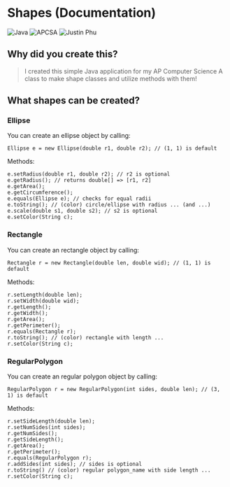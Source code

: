 # Shapes (Documentation)
![Java](https://badgen.net/badge/Language/Java/yellow) ![APCSA](https://badgen.net/badge/Class/AP%20Computer%20Science%20A/orange) ![Justin Phu](https://badgen.net/badge/Made%20By/Justin%20Phu/red)

## Why did you create this?

> I created this simple Java application for my AP Computer Science A class to make shape classes and utilize methods with them!

## What shapes can be created?
### Ellipse 
You can create an ellipse object by calling:
```
Ellipse e = new Ellipse(double r1, double r2); // (1, 1) is default
```
Methods:
```
e.setRadius(double r1, double r2); // r2 is optional
e.getRadius(); // returns double[] => [r1, r2]
e.getArea();
e.getCircumference();
e.equals(Ellipse e); // checks for equal radii
e.toString(); // (color) circle/ellipse with radius ... (and ...)
e.scale(double s1, double s2); // s2 is optional
e.setColor(String c);
```

### Rectangle 
You can create an rectangle object by calling:
```
Rectangle r = new Rectangle(double len, double wid); // (1, 1) is default
```
Methods:
```
r.setLength(double len);
r.setWidth(double wid);
r.getLength();
r.getWidth();
r.getArea();
r.getPerimeter();
r.equals(Rectangle r);
r.toString(); // (color) rectangle with length ...
r.setColor(String c);
```

### RegularPolygon 
You can create an regular polygon object by calling:
```
RegularPolygon r = new RegularPolygon(int sides, double len); // (3, 1) is default
```
Methods:
```
r.setSideLength(double len);
r.setNumSides(int sides);
r.getNumSides();
r.getSideLength();
r.getArea();
r.getPerimeter();
r.equals(RegularPolygon r);
r.addSides(int sides); // sides is optional
r.toString() // (color) regular polygon_name with side length ...
r.setColor(String c);
```
